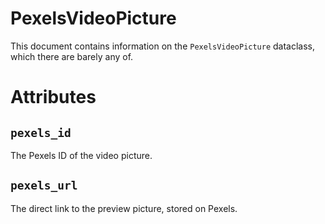 # PexelsVideoPicture
This document contains information on the `PexelsVideoPicture` dataclass, which there are barely any of.

# Attributes
## `pexels_id`
The Pexels ID of the video picture.

## `pexels_url`
The direct link to the preview picture, stored on Pexels.
